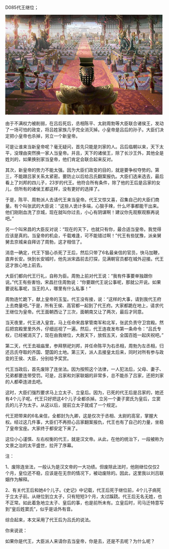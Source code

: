 D085代王继位；

![wanwanmeixiangdao-11](wanwanmeixiangdao-11.jpg)

由于不满权力被削弱，在吕后死后，丞相陈平、太尉周勃等大臣联合诸侯王，发动了一场可怕的政变，将吕姓家族几乎完全消灭掉。小皇帝是吕后的孙子。大臣们决定把小皇帝也杀掉，另立一个新皇帝。

可是让谁来当新皇帝呢？毫无疑问，首先只能是刘家的人。吕后临朝以来，天下太平，没理由突然换一家人当皇帝。并且，天下的诸侯王，除了长沙王外，其他全是姓刘的，如果换别家当皇帝，他们肯定会联合起来反对。

其次，新皇帝的势力不能太强。因为大臣们政变的目的，就是要争权夺势的。第三，不能跟吕家关系太紧密。要防止以后给吕氏翻案报仇。大臣们选来选去，最后看上了刘邦的四儿子，23岁的代王。他符合所有条件，除了他的王后是吕家的女儿，但所有的诸侯王都这样，没有更好的选择了。

于是，陈平、周勃派人去请代王来当皇帝。代王又惊又喜，召集自己的大臣们商量。有个叫张武的大臣说：“这些人诡计多端，心狠手辣，什么坏事都能干出来。他们刚刚血洗了京城，现在就叫你过去，小心有阴谋啊！建议你先观察观察再说吧。”

另一个叫宋昌的大臣反对说：“现在的天下，也就只有你，最合适当皇帝。我觉得应该是真的。当皇帝的机会，千载难逢，可不能错过啊！”代王有些犹豫，派亲舅舅去京城亲自拜访了周勃，这才相信了。

消息一确定，代王下狠心杀死了王后，然后只带了6名最亲信的官员，快马加鞭，直奔长安。快到长安城时，他先派宋昌前去打探，见满朝官员都在城外迎接。代王这才放心地上前去。

大臣们都向代王行礼，自称为臣。周勃上前对代王说：“我有件事要单独跟你说。”代王有些害怕，宋昌拦住周勃说：“你要跟代王说公事呢，那就公开说。如果要说私事呢，当王的人，哪里有什么私事！”

周勃连忙跪下，献上皇帝的玉玺。代王没有接，说：“这样的大事，请到我代王府上去商量吧。”于是，所有王侯、高官都一起到了代王府。大家都跪在地上，请求代王继位为皇帝。代王面朝西让了三次，面朝南又让了两次，最后才同意。

当天夜里，代王进入皇宫，马上任命宋昌掌管南军和北军，张武负责守卫宫殿。然后把宫殿里里外外，仔细巡视了一遍。然后，代王连夜发布第一条命令：“吕氏专权，已经被消灭了，现在由我继位，大赦天下，放假五天，全国百姓一起庆祝吧。”

第二天，代王去祖庙里，参拜祭祀刘邦，并任命陈平为右丞相，周勃为左丞相，归还吕氏夺取的齐国、楚国的土地。第三天，派人去接皇太后来，同时对所有参与政变的王侯、大臣，分别给予奖赏。

代王当政后，首先废除了连坐法。因为按照这个法律，一人犯法后，父母、妻子、兄弟都要连带受罚。可是，吕家和刘家联姻的非常多，总不能杀了吕家，还把刘家的人都牵连进去吧。

这时，大臣们强烈要求马上立太子、立皇后。因为，已死的代王后是吕家的，她还有4个儿子呢。代王只好把这4个儿子全都杀掉。立另一个妻子窦氏为皇后，立窦氏的儿子为太子。从这以后，提前立太子就成了一个规定。

代王把带来的6名亲信，全都封为九卿，这是仅次于丞相、太尉的高官，掌握大权。经过这几件事，大臣们不再担心吕家翻案报仇，代王也有了自己的力量，坐稳了皇帝宝座。大家终于都安定下来了。

这位小心谨慎、左右权衡的代王，就是汉文帝。从此，在他的统治下，一段被称为文景之治的太平盛世，拉开了序幕。



注：

1、废除连坐法，一般认为是汉文帝的一大功绩。但废除此法时，他刚继位仅仅2个月，皇位还不稳，应该是在无奈的情况下，被动废除的。因此，这里我以刘吕联姻作为解释。

2、有关代王后和她4个儿子。《史记》中记载，代王后死于继位前，4个儿子病死于立太子前。从继位到立太子，只有短短3个月，太过蹊跷。代王后无名无姓，也不正常。如此着急地立太子、皇后的事，也是前所未有。立皇后时，司马迁特意写到“皇后姓窦氏”，似乎是话外有音。

综合起来，本文采用了代王后为吕氏的说法。



你来说说：

​	如果你是代王，大臣派人来请你去当皇帝，你是去，还是不去呢？为什么呢？

